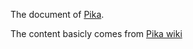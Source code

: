 The document of [Pika](https://github.com/OpenAtomFoundation/pika).

The content basicly comes from [Pika wiki](https://github.com/OpenAtomFoundation/pika/wiki)
